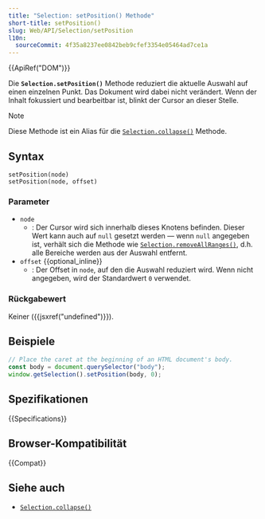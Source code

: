 ```yaml
---
title: "Selection: setPosition() Methode"
short-title: setPosition()
slug: Web/API/Selection/setPosition
l10n:
  sourceCommit: 4f35a8237ee0842beb9cfef3354e05464ad7ce1a
---
```


{{ApiRef("DOM")}}

Die **`Selection.setPosition()`** Methode reduziert die aktuelle Auswahl auf einen einzelnen Punkt. Das Dokument wird dabei nicht verändert. Wenn der Inhalt fokussiert und bearbeitbar ist, blinkt der Cursor an dieser Stelle.

> [!NOTE]
> Diese Methode ist ein Alias für die [`Selection.collapse()`](/de/docs/Web/API/Selection/collapse) Methode.

## Syntax

```js-nolint
setPosition(node)
setPosition(node, offset)
```

### Parameter

- `node`
  - : Der Cursor wird sich innerhalb dieses Knotens befinden. Dieser Wert kann auch auf `null` gesetzt werden — wenn `null` angegeben ist, verhält sich die Methode wie [`Selection.removeAllRanges()`](/de/docs/Web/API/Selection/removeAllRanges), d.h. alle Bereiche werden aus der Auswahl entfernt.
- `offset` {{optional_inline}}
  - : Der Offset in `node`, auf den die Auswahl reduziert wird. Wenn nicht angegeben, wird der Standardwert `0` verwendet.

### Rückgabewert

Keiner ({{jsxref("undefined")}}).

## Beispiele

```js
// Place the caret at the beginning of an HTML document's body.
const body = document.querySelector("body");
window.getSelection().setPosition(body, 0);
```

## Spezifikationen

{{Specifications}}

## Browser-Kompatibilität

{{Compat}}

## Siehe auch

- [`Selection.collapse()`](/de/docs/Web/API/Selection/collapse)
